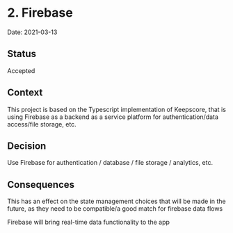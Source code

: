 # 2. Firebase

Date: 2021-03-13

## Status

Accepted

## Context

This project is based on the Typescript implementation of Keepscore, that is using Firebase as a backend as a service platform for authentication/data access/file storage, etc.

## Decision

Use Firebase for authentication / database / file storage / analytics, etc.

## Consequences

This has an effect on the state management choices that will be made in the future, as they need to be compatible/a good match for firebase data flows

Firebase will bring real-time data functionality to the app
